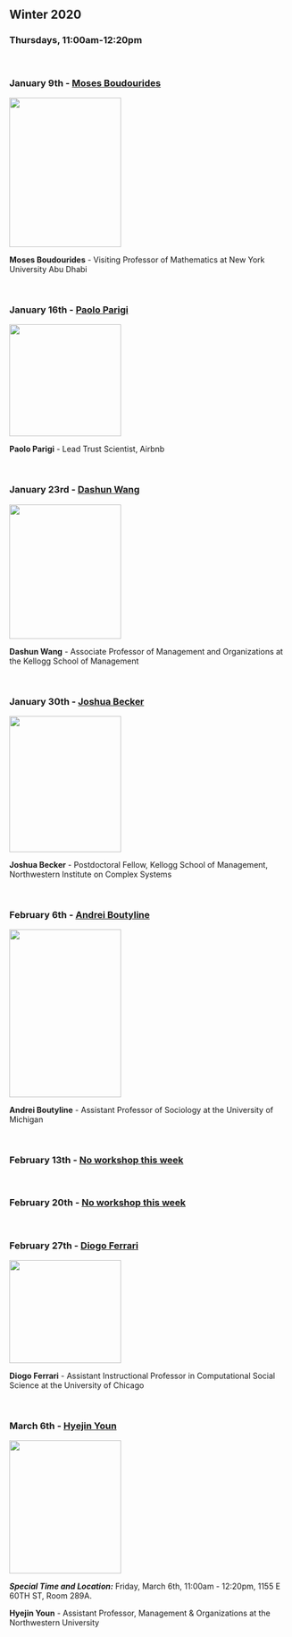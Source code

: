 
## Winter 2020

### Thursdays, 11:00am-12:20pm
<br>

### January 9th - [Moses Boudourides](https://github.com/uchicago-computation-workshop/Winter2020/tree/master/01-09_Boudourides)

<div><img src="https://sonic.northwestern.edu/wp-content/uploads/2018/12/MosesBoudourides2018-768x1024.jpg" width="200" height="267"></div>

**Moses Boudourides** - Visiting Professor of Mathematics at New York University Abu Dhabi

<br>




### January 16th - [Paolo Parigi](https://github.com/uchicago-computation-workshop/Winter2020/tree/master/01-16_Parigi)

<div><img src="https://media.licdn.com/dms/image/C4E03AQG5sGE-ZKgJvA/profile-displayphoto-shrink_200_200/0?e=1583971200&v=beta&t=CmHeURi6WEfD74EKB4K4BsRWaUnxWZi-l3PsDOxJUx4" width="200" height="200"></div>


**Paolo Parigi** - Lead Trust Scientist, Airbnb

<br>


### January 23rd - [Dashun Wang](https://github.com/uchicago-computation-workshop/Winter2020/tree/master/01-23_Wang)

<div><img src="https://images.squarespace-cdn.com/content/v1/5877ca6986e6c00f05f58f84/1492044622990-TX72G7LSEQIN1DROSPXT/ke17ZwdGBToddI8pDm48kMidd_fVERlblIIVuIb_11BZw-zPPgdn4jUwVcJE1ZvWQUxwkmyExglNqGp0IvTJZUJFbgE-7XRK3dMEBRBhUpzc3KhiZEc2ArmSfbaTtWf9zmNXJ2KDrJzvE6EJhpeDqeyhj520k6oYXpa0d8KyfLk/dashing-wang.jpg?format=300w" width="200" height="240"></div>


**Dashun Wang** - Associate Professor of Management and Organizations at the Kellogg School of Management

<br>


### January 30th - [Joshua Becker](https://github.com/uchicago-computation-workshop/Winter2020/tree/master/)

<div><img src="https://www.kellogg.northwestern.edu/-/media/images/faculty/headshot/ay19-20/joshua_becker_250x304.ashx?" width="200" height="243"></div>


**Joshua Becker** - Postdoctoral Fellow, Kellogg School of Management, Northwestern Institute on Complex Systems

<br>


### February 6th - [Andrei Boutyline](https://github.com/uchicago-computation-workshop/Winter2020/tree/master/02-06_Boutyline)

<div><img src="https://lsa.umich.edu/content/michigan-lsa/soc/en/people/faculty/aboutyl/jcr:content/profileImage.transform/profile_portrait/image.1582687960918.jpg" width="200" height="300"></div>


**Andrei Boutyline** - Assistant Professor of Sociology at the University of Michigan

<br>


### February 13th - [No workshop this week]()

<br>

### February 20th - [No workshop this week]()

<br>


### February 27th - [Diogo Ferrari](https://github.com/uchicago-computation-workshop/Winter2020/tree/master/02-27_Ferrari)

<div><img src="https://macss.uchicago.edu/sites/macss.uchicago.edu/files/styles/columnwidth-wider/public/uploads/images/Screen%20Shot%202019-08-05%20at%202.54.12%20PM.png?" width="200" height="184"></div>


**Diogo Ferrari** - Assistant Instructional Professor in Computational Social Science at the University of Chicago

<br>


### March 6th - [Hyejin Youn](https://github.com/uchicago-computation-workshop/Winter2020/tree/master/03-06_Youn)

<div><img src="https://www.kellogg.northwestern.edu/-/media/images/faculty/headshot/2018/youn-hyejin.ashx?" width="200" height="238"></div>

***Special Time and Location:*** Friday, March 6th, 11:00am - 12:20pm, 1155 E 60TH ST, Room 289A.

**Hyejin Youn** - Assistant Professor, Management & Organizations at the Northwestern University

<br>
